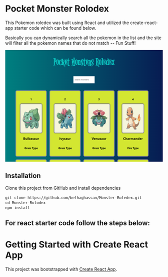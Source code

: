 # Pocket Monster Rolodex

This Pokemon roledex was built using React and utilized the create-react-app starter code which can be found below.


Basically you can dynamically search all the pokemon in the list and the site will filter all the pokemon names that do not match -- Fun Stuff!

![Roledex Image](src/assets/Screenshot.png?raw=true "Roledex")

## Installation

Clone this project from GitHub and install dependencies

```
git clone https://github.com/belhaghassan/Monster-Roledex.git
cd Monster-Rolodex
npm install
```

## For react starter code follow the steps below:

# Getting Started with Create React App

This project was bootstrapped with [Create React App](https://github.com/facebook/create-react-app).

